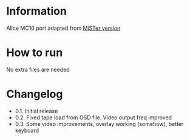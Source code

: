 # Information
Alice MC10 port adapted from [MiSTer version](https://github.com/MiSTer-devel/AliceMC10_MiSTer)

# How to run
No extra files are needed

# Changelog
- 0.1. Initial release
- 0.2. Fixed tape load from OSD file. Video output freq improved
- 0.3. Some video improvements, overlay working (somehow), better keyboard
